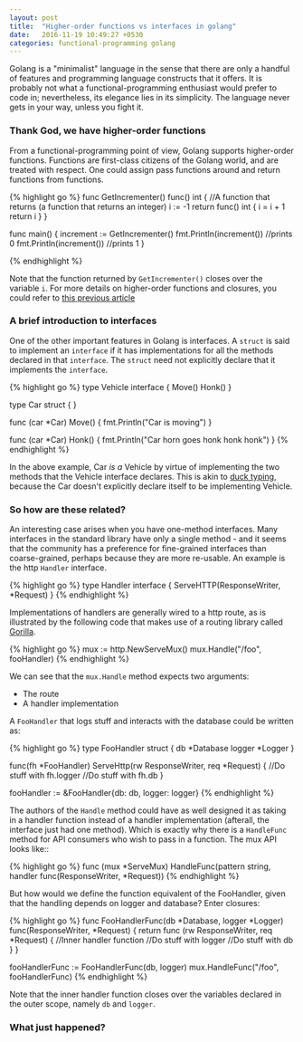 ```yaml
---
layout: post
title:  "Higher-order functions vs interfaces in golang"
date:   2016-11-19 10:49:27 +0530
categories: functional-programming golang
---
```


Golang is a "minimalist" language in the sense that there are only a handful of features and programming language constructs that it offers.
It is probably not what a functional-programming enthusiast would prefer to code in; nevertheless, its elegance lies in its simplicity. The language never gets in your way, unless you fight it.

### Thank God, we have higher-order functions ###

From a functional-programming point of view, Golang supports higher-order functions. Functions are first-class citizens of the Golang world, and are treated with respect.
One could assign pass functions around and return functions from functions.

{% highlight go %}
func GetIncrementer() func() int { //A function that returns (a function that returns an integer)
  i := -1
  return func() int {
    i = i + 1
    return i
  }
}

func main() {
  increment := GetIncrementer()
  fmt.Println(increment()) //prints 0
  fmt.Println(increment()) //prints 1
}

{% endhighlight %}

Note that the function returned by `GetIncrementer()` closes over the variable `i`. For more details on higher-order functions and closures, you could refer to [this previous article][my-blog-on-closures]

### A brief introduction to interfaces ###

One of the other important features in Golang is interfaces. A `struct` is said to implement an `interface` if it has implementations for all the methods declared in that `interface`. The `struct` need not explicitly declare that it implements the `interface`.

{% highlight go %}
type Vehicle interface {
  Move()
  Honk()
}

type Car struct {
}

func (car *Car) Move() {
  fmt.Println("Car is moving")
}

func (car *Car) Honk() {
  fmt.Println("Car horn goes honk honk honk")
}
{% endhighlight %}

In the above example, Car *is a* Vehicle by virtue of implementing the two methods that the Vehicle interface declares. This is akin to [duck typing][duck-typing], because the Car doesn't explicitly declare itself to be implementing Vehicle.

### So how are these related? ###

An interesting case arises when you have one-method interfaces. Many interfaces in the standard library have only a single method - and it seems that the community has a preference for fine-grained interfaces than coarse-grained, perhaps because they are more re-usable. An example is the http `Handler` interface.

{% highlight go %}
type Handler interface {
  ServeHTTP(ResponseWriter, *Request)
}
{% endhighlight %}

Implementations of handlers are generally wired to a http route, as is illustrated by the following code that makes use of a routing library called [Gorilla][gorilla-mux].

{% highlight go %}
mux := http.NewServeMux()
mux.Handle("/foo", fooHandler)
{% endhighlight %}

We can see that the `mux.Handle` method expects two arguments:
  * The route
  * A handler implementation

A `FooHandler` that logs stuff and interacts with the database could be written as:

{% highlight go %}
type FooHandler struct {
  db *Database
  logger *Logger
}

func(fh *FooHandler) ServeHttp(rw ResponseWriter, req *Request) {
  //Do stuff with fh.logger
  //Do stuff with fh.db
}

fooHandler := &FooHandler{db: db, logger: logger}
{% endhighlight %}

The authors of the `Handle` method could have as well designed it as taking in a handler function instead of a handler implementation (afterall, the interface just had one method). Which is exactly why there is a `HandleFunc` method for API consumers who wish to pass in a function. The mux API looks like::

{% highlight go %}
func (mux *ServeMux) HandleFunc(pattern string, handler func(ResponseWriter, *Request))
{% endhighlight %}

But how would we define the function equivalent of the FooHandler, given that the handling depends on logger and database?
Enter closures:

{% highlight go %}
func FooHandlerFunc(db *Database, logger *Logger) func(ResponseWriter, *Request) {
  return func (rw ResponseWriter, req *Request) { //Inner handler function
    //Do stuff with logger
    //Do stuff with db
  }
}

fooHandlerFunc := FooHandlerFunc(db, logger)
mux.HandleFunc("/foo", fooHandlerFunc)
{% endhighlight %}

Note that the inner handler function closes over the variables declared in the outer scope, namely `db` and `logger`.

### What just happened? ###












[duck-typing]: http://stackoverflow.com/questions/4205130/what-is-duck-typing
[my-blog-on-closures]: http://aquaraga.github.io/functional-programming/javascript/2015/11/18/currying.html
[gorilla-mux]: https://github.com/gorilla/mux
